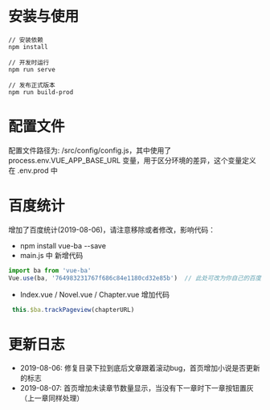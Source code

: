 # 安装与使用
```
// 安装依赖 
npm install

// 开发时运行 
npm run serve

// 发布正式版本 
npm run build-prod

```


# 配置文件
配置文件路径为: /src/config/config.js，其中使用了 process.env.VUE_APP_BASE_URL 变量，用于区分环境的差异，这个变量定义在 .env.prod 中


# 百度统计
增加了百度统计(2019-08-06)，请注意移除或者修改，影响代码：
* npm install vue-ba --save
* main.js 中 新增代码
``` js
import ba from 'vue-ba'
Vue.use(ba, '764983231767f686c84e1180cd32e85b')  // 此处可改为你自己的百度统计SiteId
```
* Index.vue / Novel.vue / Chapter.vue 增加代码
```js
 this.$ba.trackPageview(chapterURL)
```

# 更新日志
* 2019-08-06: 修复目录下拉到底后文章跟着滚动bug，首页增加小说是否更新的标志
* 2019-08-07: 首页增加未读章节数量显示，当没有下一章时下一章按钮置灰（上一章同样处理）
